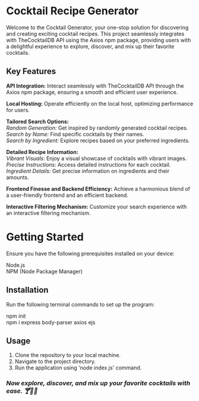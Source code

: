 # Cocktail Recipe Generator
Welcome to the Cocktail Generator, your one-stop solution for discovering and creating exciting cocktail recipes. This project seamlessly integrates with TheCocktailDB API using the Axios npm package, providing users with a delightful experience to explore, discover, and mix up their favorite cocktails.

## Key Features
**API Integration:** Interact seamlessly with TheCocktailDB API through the Axios npm package, ensuring a smooth and efficient user experience.

**Local Hosting:** Operate efficiently on the local host, optimizing performance for users.

**Tailored Search Options:**          
_Random Generation:_ Get inspired by randomly generated cocktail recipes.          
_Search by Name:_ Find specific cocktails by their names.              
_Search by Ingredient:_ Explore recipes based on your preferred ingredients.            

**Detailed Recipe Information:**        
_Vibrant Visuals:_ Enjoy a visual showcase of cocktails with vibrant images.          
_Precise Instructions:_ Access detailed instructions for each cocktail.          
_Ingredient Details:_ Get precise information on ingredients and their amounts.          

**Frontend Finesse and Backend Efficiency:** Achieve a harmonious blend of a user-friendly frontend and an efficient backend.

**Interactive Filtering Mechanism:** Customize your search experience with an interactive filtering mechanism.

# Getting Started
Ensure you have the following prerequisites installed on your device:

Node.js        
NPM (Node Package Manager)          

## Installation
Run the following terminal commands to set up the program:

npm init                                    
npm i express body-parser axios ejs

## Usage
1. Clone the repository to your local machine.
2. Navigate to the project directory.
3. Run the application using 'node index.js' command.

### _Now explore, discover, and mix up your favorite cocktails with ease. 🍸🍹🥃_       
